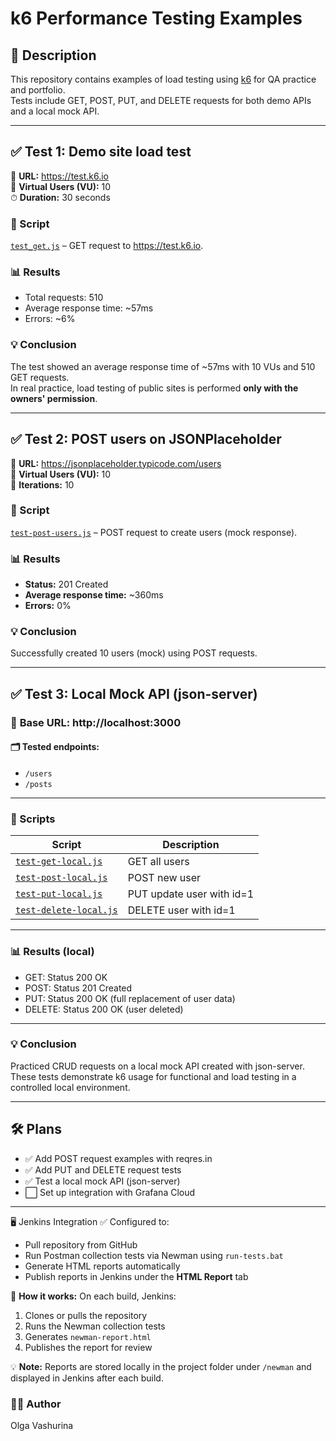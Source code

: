 # k6 Performance Testing Examples

## 📌 Description

This repository contains examples of load testing using [k6](https://k6.io) for QA practice and portfolio.  
Tests include GET, POST, PUT, and DELETE requests for both demo APIs and a local mock API.

---

## ✅ Test 1: Demo site load test

🔗 **URL:** https://test.k6.io  
👥 **Virtual Users (VU):** 10  
⏱ **Duration:** 30 seconds

### 📜 Script

[`test_get.js`](./test_get.js) – GET request to https://test.k6.io.

### 📊 Results

- Total requests: 510
- Average response time: ~57ms
- Errors: ~6%

### 💡 **Conclusion**

The test showed an average response time of ~57ms with 10 VUs and 510 GET requests.  
In real practice, load testing of public sites is performed **only with the owners' permission**.

---

## ✅ Test 2: POST users on JSONPlaceholder

🔗 **URL:** https://jsonplaceholder.typicode.com/users  
👥 **Virtual Users (VU):** 10  
🔄 **Iterations:** 10

### 📜 Script

[`test-post-users.js`](./test-post-users.js) – POST request to create users (mock response).

### 📊 Results

- **Status:** 201 Created
- **Average response time:** ~360ms
- **Errors:** 0%

### 💡 **Conclusion**

Successfully created 10 users (mock) using POST requests.

---

## ✅ Test 3: Local Mock API (json-server)

### 🔗 **Base URL:** http://localhost:3000

#### 🗂 **Tested endpoints:**

- `/users`
- `/posts`

---

### 📜 Scripts

| **Script** | **Description** |
|------------|-----------------|
| [`test-get-local.js`](./test-get-local.js) | GET all users |
| [`test-post-local.js`](./test-post-local.js) | POST new user |
| [`test-put-local.js`](./test-put-local.js) | PUT update user with id=1 |
| [`test-delete-local.js`](./test-delete-local.js) | DELETE user with id=1 |

---

### 📊 **Results (local)**

- GET: Status 200 OK
- POST: Status 201 Created
- PUT: Status 200 OK (full replacement of user data)
- DELETE: Status 200 OK (user deleted)

---

### 💡 **Conclusion**

Practiced CRUD requests on a local mock API created with json-server.  
These tests demonstrate k6 usage for functional and load testing in a controlled local environment.

---

## 🛠 Plans

- ✅ Add POST request examples with reqres.in
- ✅ Add PUT and DELETE request tests
- ✅ Test a local mock API (json-server)
- ⬜ Set up integration with Grafana Cloud

---

🖥️ Jenkins Integration
✅ Configured to:
- Pull repository from GitHub
- Run Postman collection tests via Newman using `run-tests.bat`
- Generate HTML reports automatically
- Publish reports in Jenkins under the **HTML Report** tab

🔗 **How it works:**
On each build, Jenkins:
1. Clones or pulls the repository
2. Runs the Newman collection tests
3. Generates `newman-report.html`
4. Publishes the report for review

💡 **Note:** Reports are stored locally in the project folder under `/newman` and displayed in Jenkins after each build.

### 🙋‍♀️ Author

Olga Vashurina